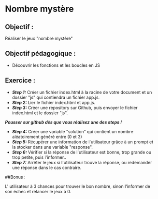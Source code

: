 # Nombre mystère

## Objectif : 

Réaliser le jeux "nombre mystère"

## Objectif pédagogique :

- Découvrir les fonctions  et les boucles en JS


## Exercice :

- ***Step 1:*** Créer un fichier index.html à la racine de votre document et un dossier "js" qui contiendra un fichier app.js.
- ***Step 2:*** Lier le fichier index.html et app.js.
- ***Step 3:*** Créer une repository sur Github, puis envoyer le fichier index.html et le dossier "js".

***Pousser sur github dès que vous réalisez une des steps !***

- ***Step 4:*** Créer une variable "solution" qui contient un nombre aléatoirement généré entre (0 et 3)
- ***Step 5:*** Récupérer une information de l'utilisateur grâce à un prompt et la stocker dans une variable "response".
- ***Step 6:*** Vérifier si la réponse de l'utilisateur est bonne, trop grande ou trop petite, puis l'informer..
- ***Step 7:*** Arrêter le jeux si l'utilisateur trouve la réponse, ou redemander une réponse dans le cas contraire.

##Bonus :

L' utilisateur à 3 chances pour trouver le bon nombre, sinon l'informer de son échec et relancer le jeux à 0.
